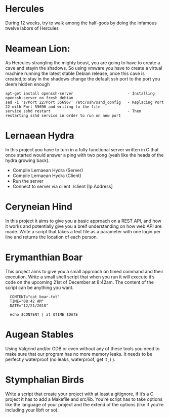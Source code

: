 # Hercules
  During 12 weeks, try to walk among the half-gods by doing the infamous twelve labors of Hercules

# Neamean Lion: 
  As Hercules strangling the mighty beast, you are going to have to create a cave and stayin the shadows.
So using vmware you have to create a virtual machine running the latest stable Debian release, once
this cave is created,to stay in the shadows change the default ssh port to the port you deem hidden enough

    apt-get install openssh-server                        - Installing openssh-server on fresh debian
    sed -i 's/Port 22/Port 55696/' /etc/ssh/sshd_config   - Replacing Port 22 with Port 55696 and writing to the file
    service sshd restart                                  - Then restarting sshd service in order to run on new port

# Lernaean Hydra
  In this project you have to turn in a fully functional server written in C that once started would answer a ping with two pong (yeah like the heads of the hydra growing back).

   - Compile Lernaean Hydra (Server)
   - Compile Lernaean Hydra (Client)
   - Run the server
   - Connect to server via client ./client [Ip Address]

# Ceryneian Hind
  In this project it aims to give you a basic approach on a REST API, and how it works and potentially give you a breif understanding on how web API are made. Write a script that takes a text file as a parameter with one login per line and returns the location of each person.

# Erymanthian Boar
  This project aims to give you a small approach on timed command and their execution.  Write a small shell script that when you run it will execute it’s code on the upcoming 21st of December at 8:42am. The content of the script can be anything you want.
```
  CONTENT="cat boar.txt"
  TIME="08:42 AM"
  DATE="12/21/2018"

  echo $CONTENT | at $TIME $DATE
```
# Augean Stables
  Using Valgrind and/or GDB or even without any of these tools you need to make sure that our program has no more memory leaks. It needs to be perfectly waterproof (no leaks, waterproof, get it ;) ).

# Stymphalian Birds
  Write a script that create your project with at least a gitignore, if it’s a C project it has to add a Makefile and src/lib. You’re script has to take options like the language of your project and the extend of the options (like if you’re including your libft or so).
